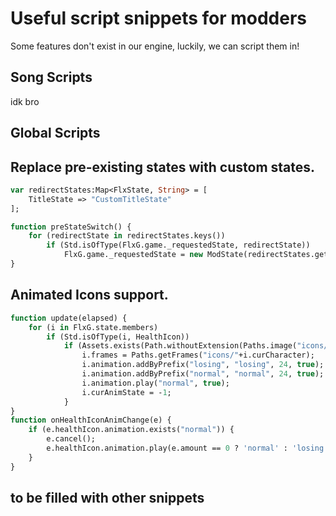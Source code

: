 # Useful script snippets for modders
Some features don't exist in our engine, luckily, we can script them in!

## Song Scripts

idk bro

## Global Scripts

## Replace pre-existing states with custom states.
```haxe
var redirectStates:Map<FlxState, String> = [
    TitleState => "CustomTitleState"
];

function preStateSwitch() {
    for (redirectState in redirectStates.keys()) 
        if (Std.isOfType(FlxG.game._requestedState, redirectState)) 
            FlxG.game._requestedState = new ModState(redirectStates.get(redirectState));
}
```
## Animated Icons support.
```haxe
function update(elapsed) {
    for (i in FlxG.state.members)
        if (Std.isOfType(i, HealthIcon))
            if (Assets.exists(Path.withoutExtension(Paths.image("icons/"+i.curCharacter)) + ".xml") && i.frames.frames[0].name != "losing0000") {
                i.frames = Paths.getFrames("icons/"+i.curCharacter);
                i.animation.addByPrefix("losing", "losing", 24, true);
                i.animation.addByPrefix("normal", "normal", 24, true); 
                i.animation.play("normal", true);
                i.curAnimState = -1;
            }
}
function onHealthIconAnimChange(e) {
    if (e.healthIcon.animation.exists("normal")) {
        e.cancel();
        e.healthIcon.animation.play(e.amount == 0 ? 'normal' : 'losing', true);  
    }
}
```

## to be filled with other snippets